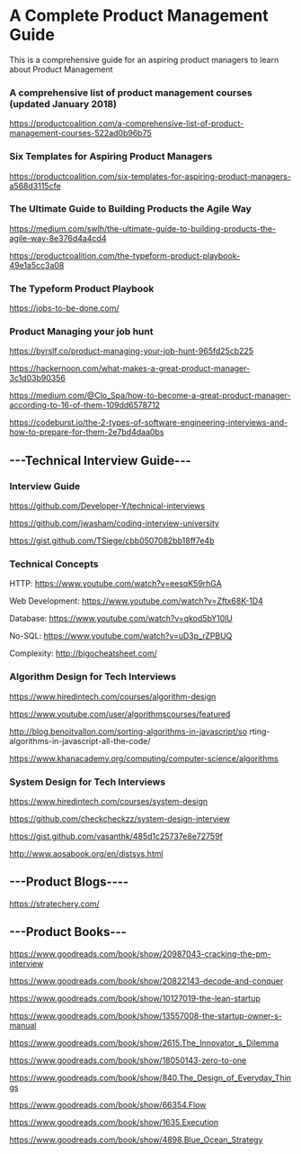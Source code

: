 # A Complete Product Management Guide
This is a comprehensive guide for an aspiring product managers to learn about Product Management

### A comprehensive list of product management courses (updated January 2018)
https://productcoalition.com/a-comprehensive-list-of-product-management-courses-522ad0b96b75

### Six Templates for Aspiring Product Managers
https://productcoalition.com/six-templates-for-aspiring-product-managers-a568d3115cfe

### The Ultimate Guide to Building Products the Agile Way
https://medium.com/swlh/the-ultimate-guide-to-building-products-the-agile-way-8e376d4a4cd4

https://productcoalition.com/the-typeform-product-playbook-49e1a5cc3a08

### The Typeform Product Playbook
https://jobs-to-be-done.com/

### Product Managing your job hunt
https://byrslf.co/product-managing-your-job-hunt-965fd25cb225

https://hackernoon.com/what-makes-a-great-product-manager-3c1d03b90356

https://medium.com/@Clo_Spa/how-to-become-a-great-product-manager-according-to-16-of-them-109dd6578712

https://codeburst.io/the-2-types-of-software-engineering-interviews-and-how-to-prepare-for-them-2e7bd4daa0bs

## ---Technical Interview Guide---

### Interview Guide
https://github.com/Developer-Y/technical-interviews

https://github.com/jwasham/coding-interview-university

https://gist.github.com/TSiege/cbb0507082bb18ff7e4b

### Technical Concepts
HTTP: https://www.youtube.com/watch?v=eesqK59rhGA

Web Development: https://www.youtube.com/watch?v=Zftx68K-1D4

Database: https://www.youtube.com/watch?v=qkod5bY10lU

No-SQL: https://www.youtube.com/watch?v=uD3p_rZPBUQ

Complexity: http://bigocheatsheet.com/

### Algorithm Design for Tech Interviews
https://www.hiredintech.com/courses/algorithm-design

https://www.youtube.com/user/algorithmscourses/featured

http://blog.benoitvallon.com/sorting-algorithms-in-javascript/so
rting-algorithms-in-javascript-all-the-code/

https://www.khanacademy.org/computing/computer-science/algorithms

### System Design for Tech Interviews
https://www.hiredintech.com/courses/system-design

https://github.com/checkcheckzz/system-design-interview

https://gist.github.com/vasanthk/485d1c25737e8e72759f

http://www.aosabook.org/en/distsys.html

## ---Product Blogs----
https://stratechery.com/

## ---Product Books---

https://www.goodreads.com/book/show/20987043-cracking-the-pm-interview

https://www.goodreads.com/book/show/20822143-decode-and-conquer

https://www.goodreads.com/book/show/10127019-the-lean-startup

https://www.goodreads.com/book/show/13557008-the-startup-owner-s-manual

https://www.goodreads.com/book/show/2615.The_Innovator_s_Dilemma

https://www.goodreads.com/book/show/18050143-zero-to-one

https://www.goodreads.com/book/show/840.The_Design_of_Everyday_Things

https://www.goodreads.com/book/show/66354.Flow

https://www.goodreads.com/book/show/1635.Execution

https://www.goodreads.com/book/show/4898.Blue_Ocean_Strategy

